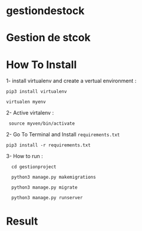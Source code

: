 # gestiondestock

# Gestion de stcok   

# How To Install 


1- install virtualenv and create a vertual environment  :
  ```
  pip3 install virtualenv
   ```
  ```
  virtualen myenv
   ```
2- Active virtalenv :

   ```
    source myven/bin/activate
   ```
2- Go To Terminal and Install `requirements.txt`
  ```
  pip3 install -r requirements.txt
  ```
3- How to run :
  ```
    cd gestionproject
  ```
  ```
    python3 manage.py makemigrations
  ```
  ```
    python3 manage.py migrate
  ```
  ```
    python3 manage.py runserver
  ```

# Result

